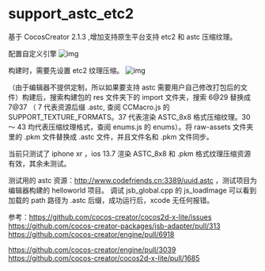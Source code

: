 # support_astc_etc2
基于 CocosCreator 2.1.3 ,增加支持原生平台支持 etc2 和 astc 压缩纹理。

配置自定义引擎
![img](http://www.codefriends.cn:3389/20200915002.png) 

构建时，需要先设置 etc2 纹理压缩。
![img](http://www.codefriends.cn:3389/20200915001.png) 

（由于编辑器不提供定制，所以如果要支持 astc 需要用户自己修改打包后的文件）构建后，搜索构建包的 res 文件夹下的 import 文件夹，搜索 6@29 替换成 7@37 （ 7 代表资源后缀 .astc, 查阅 CCMacro.js 的 SUPPORT_TEXTURE_FORMATS。37 代表渲染 ASTC_8x8 格式压缩纹理。30 ～ 43 均代表压缩纹理格式，查阅 enums.js 的 enums）。将 raw-assets 文件夹里的 .pkm 文件替换成 .astc 文件，并且文件名和 .pkm 文件同步。

当前只测试了 iphone xr ，ios 13.7 渲染 ASTC_8x8 和 .pkm 格式纹理压缩资源有效，其余未测试。

测试用的 astc 资源：http://www.codefriends.cn:3389/uuid.astc ，测试项目为编辑器构建的 helloworld 项目。
调试 jsb_global.cpp 的 js_loadImage 可以看到加载的 path 路径为 .astc 后缀，成功运行后，xcode 无任何报错。

参考：https://github.com/cocos-creator/cocos2d-x-lite/issues
https://github.com/cocos-creator-packages/jsb-adapter/pull/313
https://github.com/cocos-creator/engine/pull/6918

https://github.com/cocos-creator/engine/pull/3039
https://github.com/cocos-creator/cocos2d-x-lite/pull/1685